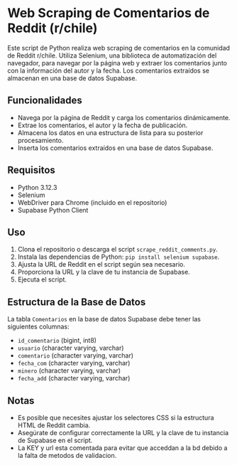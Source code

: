 # Web Scraping de Comentarios de Reddit (r/chile)

Este script de Python realiza web scraping de comentarios en la comunidad de Reddit r/chile. Utiliza Selenium, una biblioteca de automatización del navegador, para navegar por la página web y extraer los comentarios junto con la información del autor y la fecha. Los comentarios extraídos se almacenan en una base de datos Supabase.

## Funcionalidades

- Navega por la página de Reddit y carga los comentarios dinámicamente.
- Extrae los comentarios, el autor y la fecha de publicación.
- Almacena los datos en una estructura de lista para su posterior procesamiento.
- Inserta los comentarios extraídos en una base de datos Supabase.

## Requisitos

- Python 3.12.3
- Selenium
- WebDriver para Chrome (incluido en el repositorio)
- Supabase Python Client 

## Uso

1. Clona el repositorio o descarga el script `scrape_reddit_comments.py`.
2. Instala las dependencias de Python: `pip install selenium supabase`.
3. Ajusta la URL de Reddit en el script según sea necesario.
4. Proporciona la URL y la clave de tu instancia de Supabase.
5. Ejecuta el script.

## Estructura de la Base de Datos

La tabla `Comentarios` en la base de datos Supabase debe tener las siguientes columnas:

- `id_comentario` (bigint, int8)
- `usuario` (character varying, varchar)
- `comentario` (character varying, varchar)
- `fecha_com` (character varying, varchar)
- `minero` (character varying, varchar)
- `fecha_add` (character varying, varchar)

## Notas

- Es posible que necesites ajustar los selectores CSS si la estructura HTML de Reddit cambia.
- Asegúrate de configurar correctamente la URL y la clave de tu instancia de Supabase en el script.
- La KEY y url esta comentada para evitar que acceddan a la bd debido a la falta de metodos de validacion.